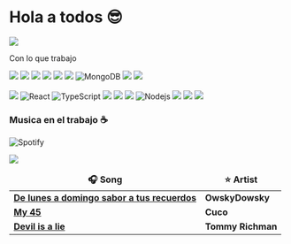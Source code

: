 # Hola a todos 😎

<img src="banner.png" />

<p>Con lo que trabajo</p>
<p>
    <img src="https://img.shields.io/badge/-Visual%20Studio%20Code-23A9F2?style=flat-square&logo=Visual%20Studio%20Code&logoColor=white"/>
    <img src="https://img.shields.io/badge/-Github-181717?style=flat-square&logo=GitHub&logoColor=white"/>
    <img src="https://img.shields.io/badge/-NPM-CB3837?style=flat-square&logo=NPM&logoColor=white"/>
    <img src="https://img.shields.io/badge/-Apache-D22128?style=flat-square&logo=Apache&logoColor=white"/>
    <img src="https://img.shields.io/badge/-MySQL-F29111?style=flat-square&logo=MySQL&logoColor=white"/>
    <img src="https://img.shields.io/badge/Firebase-FFCA28?style=flat-square&logo=firebase&logoColor=white"/>
    <img alt="MongoDB" src="https://img.shields.io/badge/-MongoDB-13aa52?style=flat-square&logo=mongodb&logoColor=white" />
    <img src="https://img.shields.io/badge/-Insomnia-5849BE?style=flat-square&logo=Insomnia&logoColor=white"/>
    <img src="https://img.shields.io/badge/-Google%20Cloud-4285F4?style=flat-square&logo=Google%20Cloud&logoColor=white"/>
    <br/>
    <br/>
    <img src="https://img.shields.io/badge/-Laravel-F55247?style=flat-square&logo=Laravel&logoColor=white"/>
    <img alt="React" src="https://img.shields.io/badge/-React-45b8d8?style=flat-square&logo=react&logoColor=white" />
    <img alt="TypeScript" src="https://img.shields.io/badge/-TypeScript-007ACC?style=flat-square&logo=typescript&logoColor=white"/>
    <img src="https://img.shields.io/badge/-HTML5-E34F26?style=flat-square&logo=HTML5&logoColor=white"/>
    <img src="https://img.shields.io/badge/-CSS3-1572B6?style=flat-square&logo=CSS3&logoColor=white"/>
    <img src="https://img.shields.io/badge/JavaScript-F7DF1E?style=flat-square&logo=javascript&logoColor=black"/>
    <img alt="Nodejs" src="https://img.shields.io/badge/-Nodejs-43853d?style=flat-square&logo=Node.js&logoColor=white" />
    <img src="https://img.shields.io/badge/Livewire-FF69B4?style=flat-square&logo=livewire&logoColor=white"/>
    <img src="https://img.shields.io/badge/Python-3776AB?style=flat-square&logo=python&logoColor=white"/>
    <img src="https://img.shields.io/badge/C++-00599C?style=flat-square&logo=cplusplus&logoColor=white"/>
    
  </p>
    <h3>Musica en el trabajo ☕</h3>
    
![Spotify](https://img.shields.io/badge/Powered%20by-Spotify-1DB954?style=flat-square&logo=spotify&logoColor=white)
  <div>
    <div>
        <img src="https://media0.giphy.com/media/v1.Y2lkPTc5MGI3NjExemR1OHZpcGxydmVqMWxybnpydWlldDZuZzU4Y3BvbGVoNDZxbndzaiZlcD12MV9pbnRlcm5hbF9naWZfYnlfaWQmY3Q9Zw/cgW5iwX0e37qg/giphy.gif"/>
     </div>
  <table>
    <thead align="center">
        <tr>
        <td><b>🎧 Song</b></td>
        <td><b>⭐ Artist</b></td>
        </tr>
    </thead>
  <tbody>
    <tr>
      <td><a href="https://open.spotify.com/intl-es/track/1jjyCbLgWK0L33gwJJhBlH?si=5fc862439ebb40f5"><b>De lunes a domingo sabor a tus recuerdos</b></a></td>
      <td><b>OwskyDowsky</b></td>
    </tr>
	  <tr>
      <td><a href="https://open.spotify.com/intl-es/track/0bkjYsOt7EDEjW1SdUsVx6?si=85a393022d464b4b"><b>My 45</b></a></td>
      <td><b>Cuco</b></td>
    </tr>
    <tr>
      <td><a href="https://open.spotify.com/intl-es/track/6jlG8gBPNAgBgoivw2Ig09?si=cf4e76abf34d48d9"><b>Devil is a lie</b></a></td>
      <td><b>Tommy Richman</b></td>
    </tr>
  </tbody>
</table>
  </div>
  
  </div>
